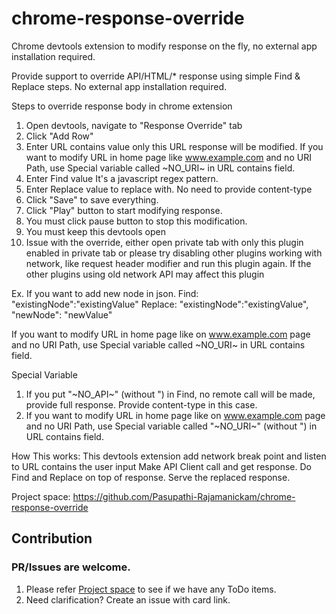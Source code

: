 # chrome-response-override
Chrome devtools extension to modify response on the fly, no external app installation required.

Provide support to override API/HTML/* response using simple Find & Replace steps. No external app installation required.

Steps to override response body in chrome extension

1) Open devtools, navigate to "Response Override" tab 
2) Click "Add Row"
3) Enter URL contains value only this URL response will be modified. If you want to modify URL in home page like www.example.com and no URI Path, use Special variable called ~NO_URI~ in URL contains field.
4) Enter Find value It's a javascript regex pattern. 
5) Enter Replace value to replace with. No need to provide content-type
6) Click "Save" to save everything.
7) Click "Play" button to start modifying response.
8) You must click pause button to stop this modification.
9) You must keep this devtools open
10) Issue with the override, either open private tab with only this plugin enabled in private tab or please try disabling other plugins working with network, like request header modifier and run this plugin again. If the other plugins using old network API may affect this plugin

Ex. 
If you want to add new node in json. 
Find: "existingNode":"existingValue" 
Replace: "existingNode":"existingValue", "newNode": "newValue"

If you want to modify URL in home page like on www.example.com page and no URI Path, use Special variable called ~NO_URI~ in URL contains field.

Special Variable
1. If you put "~NO_API~" (without ") in Find, no remote call will be made, provide full response. Provide content-type in this case.
2. If you want to modify URL in home page like on www.example.com page and no URI Path, use Special variable called "~NO_URI~" (without ") in URL contains field.

How This works: This devtools extension add network break point and listen to URL contains the user input Make API Client call and get response. Do Find and Replace on top of response. Serve the replaced response.

Project space: https://github.com/Pasupathi-Rajamanickam/chrome-response-override

## Contribution
### PR/Issues are welcome. 
1. Please refer <a href="https://github.com/Pasupathi-Rajamanickam/chrome-response-override/projects">Project space</a> to see if we have any ToDo items. 
2. Need clarification? Create an issue with card link.
